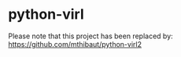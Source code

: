 python-virl
===========

Please note that this project has been replaced by: https://github.com/mthibaut/python-virl2
